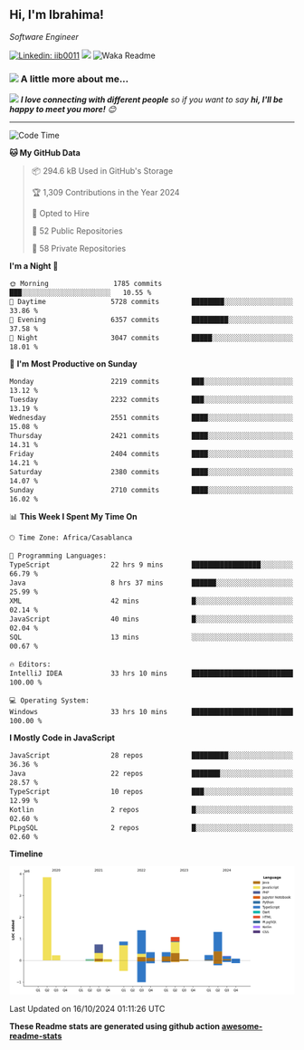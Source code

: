 <h2>Hi, I'm Ibrahima! </h2>
<p><em>Software Engineer 
</em></p>


[![Linkedin: iib0011](https://img.shields.io/badge/-iib0011-blue?style=flat-square&logo=Linkedin&logoColor=white&link=https://www.linkedin.com/in/iib0011/)](https://www.linkedin.com/in/iib0011/)
![](https://visitor-badge.glitch.me/badge?page_id=iib0011)
![Waka Readme](https://github.com/iib0011/iib0011/workflows/Waka%20Readme/badge.svg)


### <img src="https://media.giphy.com/media/VgCDAzcKvsR6OM0uWg/giphy.gif" width="50"> A little more about me...  


<img src="https://media.giphy.com/media/LnQjpWaON8nhr21vNW/giphy.gif" width="60"> <em><b>I love connecting with different people</b> so if you want to say <b>hi, I'll be happy to meet you more!</b> 😊</em>

---
<!--START_SECTION:waka-->
![Code Time](http://img.shields.io/badge/Code%20Time-3%2C867%20hrs%202%20mins-blue)

**🐱 My GitHub Data** 

> 📦 294.6 kB Used in GitHub's Storage 
 > 
> 🏆 1,309 Contributions in the Year 2024
 > 
> 💼 Opted to Hire
 > 
> 📜 52 Public Repositories 
 > 
> 🔑 58 Private Repositories 
 > 
**I'm a Night 🦉** 

```text
🌞 Morning                1785 commits        ███░░░░░░░░░░░░░░░░░░░░░░   10.55 % 
🌆 Daytime                5728 commits        ████████░░░░░░░░░░░░░░░░░   33.86 % 
🌃 Evening                6357 commits        █████████░░░░░░░░░░░░░░░░   37.58 % 
🌙 Night                  3047 commits        █████░░░░░░░░░░░░░░░░░░░░   18.01 % 
```
📅 **I'm Most Productive on Sunday** 

```text
Monday                   2219 commits        ███░░░░░░░░░░░░░░░░░░░░░░   13.12 % 
Tuesday                  2232 commits        ███░░░░░░░░░░░░░░░░░░░░░░   13.19 % 
Wednesday                2551 commits        ████░░░░░░░░░░░░░░░░░░░░░   15.08 % 
Thursday                 2421 commits        ████░░░░░░░░░░░░░░░░░░░░░   14.31 % 
Friday                   2404 commits        ████░░░░░░░░░░░░░░░░░░░░░   14.21 % 
Saturday                 2380 commits        ████░░░░░░░░░░░░░░░░░░░░░   14.07 % 
Sunday                   2710 commits        ████░░░░░░░░░░░░░░░░░░░░░   16.02 % 
```


📊 **This Week I Spent My Time On** 

```text
🕑︎ Time Zone: Africa/Casablanca

💬 Programming Languages: 
TypeScript               22 hrs 9 mins       █████████████████░░░░░░░░   66.79 % 
Java                     8 hrs 37 mins       ██████░░░░░░░░░░░░░░░░░░░   25.99 % 
XML                      42 mins             █░░░░░░░░░░░░░░░░░░░░░░░░   02.14 % 
JavaScript               40 mins             █░░░░░░░░░░░░░░░░░░░░░░░░   02.04 % 
SQL                      13 mins             ░░░░░░░░░░░░░░░░░░░░░░░░░   00.67 % 

🔥 Editors: 
IntelliJ IDEA            33 hrs 10 mins      █████████████████████████   100.00 % 

💻 Operating System: 
Windows                  33 hrs 10 mins      █████████████████████████   100.00 % 
```

**I Mostly Code in JavaScript** 

```text
JavaScript               28 repos            █████████░░░░░░░░░░░░░░░░   36.36 % 
Java                     22 repos            ███████░░░░░░░░░░░░░░░░░░   28.57 % 
TypeScript               10 repos            ███░░░░░░░░░░░░░░░░░░░░░░   12.99 % 
Kotlin                   2 repos             █░░░░░░░░░░░░░░░░░░░░░░░░   02.60 % 
PLpgSQL                  2 repos             █░░░░░░░░░░░░░░░░░░░░░░░░   02.60 % 
```



**Timeline**

![Lines of Code chart](https://raw.githubusercontent.com/iib0011/iib0011/master/assets/bar_graph.png)


 Last Updated on 16/10/2024 01:11:26 UTC
<!--END_SECTION:waka-->

**These Readme stats are generated using github action [awesome-readme-stats](https://github.com/iib0011/waka-readme-stats)**
